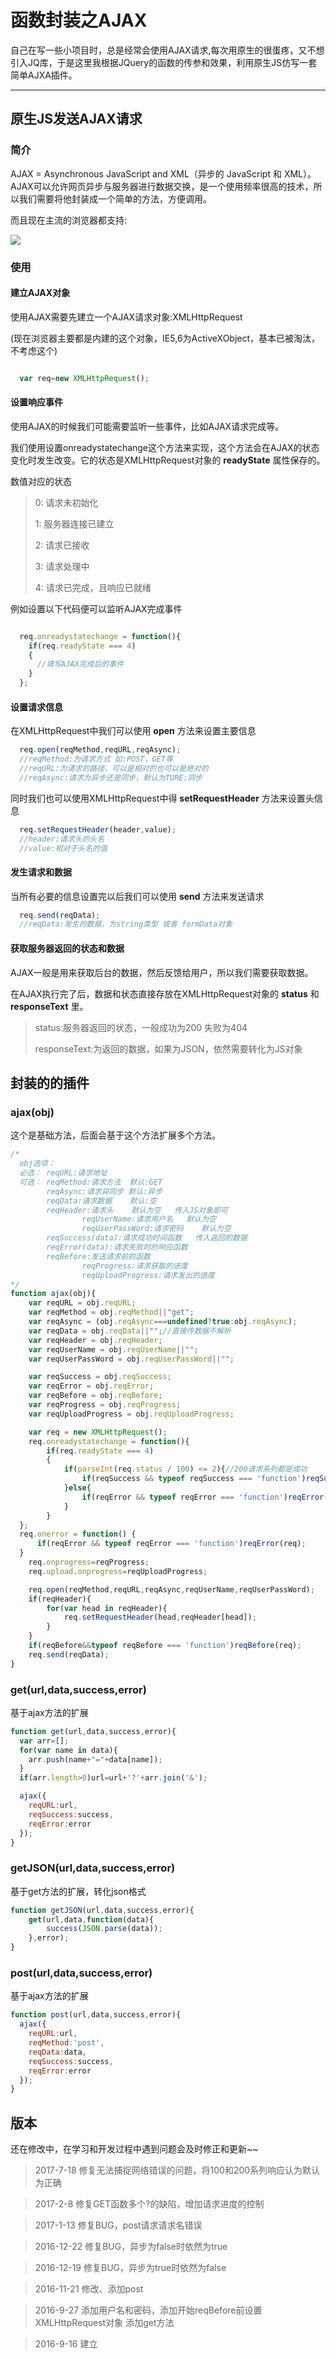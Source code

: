 # 函数封装之AJAX

自己在写一些小项目时，总是经常会使用AJAX请求,每次用原生的很蛋疼，又不想引入JQ库，于是这里我根据JQuery的函数的传参和效果，利用原生JS仿写一套简单AJXA插件。

---
## 原生JS发送AJAX请求

### 简介

AJAX = Asynchronous JavaScript and XML（异步的 JavaScript 和 XML）。
AJAX可以允许网页异步与服务器进行数据交换，是一个使用频率很高的技术，所以我们需要将他封装成一个简单的方法，方便调用。

而且现在主流的浏览器都支持:

![](https://blog-cdn.chenxiyuan.fun/16-9-16/93876512.jpg)

### 使用

#### 建立AJAX对象

使用AJAX需要先建立一个AJAX请求对象:XMLHttpRequest

(现在浏览器主要都是内建的这个对象，IE5,6为ActiveXObject，基本已被淘汰，不考虑这个)

``` javascript

  var req=new XMLHttpRequest();

```

#### 设置响应事件

使用AJAX的时候我们可能需要监听一些事件，比如AJAX请求完成等。

我们使用设置onreadystatechange这个方法来实现，这个方法会在AJAX的状态变化时发生改变。它的状态是XMLHttpRequest对象的 **readyState** 属性保存的。

数值对应的状态

> 0: 请求未初始化
>
> 1: 服务器连接已建立
>
> 2: 请求已接收
>
> 3: 请求处理中
>
> 4: 请求已完成，且响应已就绪

例如设置以下代码便可以监听AJAX完成事件

``` javascript

  req.onreadystatechange = function(){
    if(req.readyState === 4)
    {
      //填写AJAX完成后的事件
    }
  };

```
#### 设置请求信息

在XMLHttpRequest中我们可以使用 **open** 方法来设置主要信息

``` javascript
  req.open(reqMethod,reqURL,reqAsync);
  //reqMethod:为请求方式 如:POST，GET等
  //reqURL:为请求的路径，可以是相对的也可以是绝对的
  //reqAsync:请求为异步还是同步，默认为TURE:同步
```

同时我们也可以使用XMLHttpRequest中得 **setRequestHeader** 方法来设置头信息

``` javascript
  req.setRequestHeader(header,value);
  //header:请求头的头名
  //value:相对于头名的值
```

#### 发生请求和数据

当所有必要的信息设置完以后我们可以使用 **send** 方法来发送请求

``` javascript
  req.send(reqData);
  //reqData:发生的数据，为string类型 或者 formData对象
```

#### 获取服务器返回的状态和数据

AJAX一般是用来获取后台的数据，然后反馈给用户，所以我们需要获取数据。

在AJAX执行完了后，数据和状态直接存放在XMLHttpRequest对象的 **status** 和 **responseText** 里。

>status:服务器返回的状态，一般成功为200 失败为404
>
>responseText:为返回的数据，如果为JSON，依然需要转化为JS对象

## 封装的的插件

### ajax(obj)

这个是基础方法，后面会基于这个方法扩展多个方法。

``` javascript
/*
  obj选项：
  必选： reqURL:请求地址
  可选： reqMethod:请求方法  默认:GET
        reqAsync:请求异同步 默认:异步
        reqData:请求数据    默认:空
        reqHeader:请求头    默认为空   传入JS对象即可
				reqUserName:请求用户名	默认为空
				reqUserPassWord:请求密码	默认为空
        reqSuccess(data):请求成功时间函数   传入返回的数据
        reqError(data):请求失败时的响应函数
        reqBefore:发送请求前的函数
				reqProgress:请求获取的进度
				reqUploadProgress:请求发出的进度
*/
function ajax(obj){
	var reqURL = obj.reqURL;
	var reqMethod = obj.reqMethod||"get";
	var reqAsync = (obj.reqAsync===undefined?true:obj.reqAsync);
	var reqData = obj.reqData||"";//直接传数据不解析
	var reqHeader = obj.reqHeader;
	var reqUserName = obj.reqUserName||"";
	var reqUserPassWord = obj.reqUserPassWord||"";

	var reqSuccess = obj.reqSuccess;
	var reqError = obj.reqError;
	var reqBefore = obj.reqBefore;
	var reqProgress = obj.reqProgress;
	var reqUploadProgress = obj.reqUploadProgress;

	var req = new XMLHttpRequest();
	req.onreadystatechange = function(){
		if(req.readyState === 4)
		{
			if(parseInt(req.status / 100) <= 2){//200请求系列都是成功
				if(reqSuccess && typeof reqSuccess === 'function')reqSuccess(req.responseText);
			}else{
				if(reqError && typeof reqError === 'function')reqError(req);
			}
		}
  };
  req.onerror = function() {
      if(reqError && typeof reqError === 'function')reqError(req);
  }
	req.onprogress=reqProgress;
	req.upload.onprogress=reqUploadProgress;

	req.open(reqMethod,reqURL,reqAsync,reqUserName,reqUserPassWord);
	if(reqHeader){
		for(var head in reqHeader){
			req.setRequestHeader(head,reqHeader[head]);
		}
	}
	if(reqBefore&&typeof reqBefore === 'function')reqBefore(req);
	req.send(reqData);
}
```

### get(url,data,success,error)

基于ajax方法的扩展

``` javascript
function get(url,data,success,error){
  var arr=[];
  for(var name in data){
    arr.push(name+"="+data[name]);
  }
  if(arr.length>0)url=url+'?'+arr.join('&');

  ajax({
    reqURL:url,
    reqSuccess:success,
    reqError:error
  });
}
```

### getJSON(url,data,success,error)

基于get方法的扩展，转化json格式

``` javascript
function getJSON(url,data,success,error){
	get(url,data,function(data){
		success(JSON.parse(data));
	},error);
}
```

### post(url,data,success,error)

基于ajax方法的扩展

``` javascript
function post(url,data,success,error){
  ajax({
    reqURL:url,
    reqMethod:'post',
    reqData:data,
    reqSuccess:success,
    reqError:error
  });
}
```

## 版本
还在修改中，在学习和开发过程中遇到问题会及时修正和更新~~

> 2017-7-18   修复无法捕捉网络错误的问题，将100和200系列响应认为默认为正确

> 2017-2-8    修复GET函数多个?的缺陷，增加请求进度的控制

> 2017-1-13   修复BUG，post请求请求名错误

> 2016-12-22  修复BUG，异步为false时依然为true

> 2016-12-19  修复BUG，异步为true时依然为false

> 2016-11-21  修改、添加post

> 2016-9-27   添加用户名和密码，添加开始reqBefore前设置XMLHttpRequest对象 添加get方法

> 2016-9-16   建立
